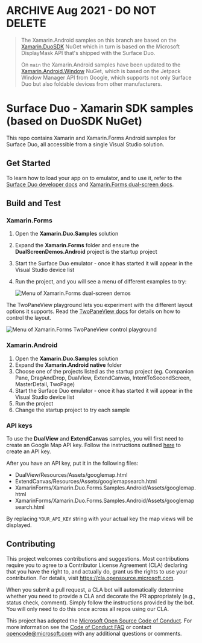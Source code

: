 # ARCHIVE Aug 2021 - DO NOT DELETE

> The Xamarin.Android samples on this branch are based on the [Xamarin.DuoSDK](https://www.nuget.org/packages/Xamarin.DuoSDK) NuGet which in turn is based on the Microsoft DisplayMask API that's shipped with the Surface Duo.
>
> On `main` the Xamarin.Android samples have been updated to the [Xamarin.Android.Window](https://www.nuget.org/packages/Xamarin.AndroidX.Window/) NuGet, which is based on the Jetpack Window Manager API from Google, which supports not only Surface Duo but also foldable devices from other manufacturers.

# Surface Duo - Xamarin SDK samples (based on DuoSDK NuGet)

This repo contains Xamarin and Xamarin.Forms Android samples for Surface Duo, all accessible from a single Visual Studio solution.

## Get Started

To learn how to load your app on to emulator, and to use it, refer to the [Surface Duo developer docs](https://docs.microsoft.com/dual-screen/xamarin) and [Xamarin.Forms dual-screen docs](https://docs.microsoft.com/xamarin/xamarin-forms/app-fundamentals/dual-screen/).

## Build and Test

### Xamarin.Forms

1. Open the **Xamarin.Duo.Samples** solution
2. Expand the **Xamarin.Forms** folder and ensure the **DualScreenDemos.Android** project is the startup project
3. Start the Surface Duo emulator - once it has started it will appear in the Visual Studio device list
4. Run the project, and you will see a menu of different examples to try:

    ![Menu of Xamarin.Forms dual-screen demos](Screenshots/xamarin-forms-menu.png)

The TwoPaneView playground lets you experiment with the different layout options it supports. Read the [TwoPaneView docs](https://docs.microsoft.com/dual-screen/xamarin/twopaneview) for details on how to control the layout.

![Menu of Xamarin.Forms TwoPaneView control playground](Screenshots/xamarin-forms-twopaneview.png)

### Xamarin.Android

1. Open the **Xamarin.Duo.Samples** solution
2. Expand the **Xamarin.Android native** folder 
3. Choose one of the projects listed as the startup project (eg. Companion Pane, DragAndDrop, DualView, ExtendCanvas, IntentToSecondScreen, MasterDetail, TwoPage)
4. Start the Surface Duo emulator - once it has started it will appear in the Visual Studio device list
5. Run the project
6. Change the startup project to try each sample

### API keys

To use the **DualView** and **ExtendCanvas** samples, you will first need to create an Google Map API key. Follow the instructions outlined [here](https://developers.google.com/maps/documentation/javascript/get-api-key) to create an API key.

After you have an API key, put it in the following files:

- DualView/Resources/Assets/googlemap.html
- ExtendCanvas/Resources/Assets/googlemapsearch.html
- XamarinForms/Xamarin.Duo.Forms.Samples.Android/Assets/googlemap.html
- XamarinForms/Xamarin.Duo.Forms.Samples.Android/Assets/googlemapsearch.html

By replacing `YOUR_API_KEY` string with your actual key the map views will be displayed.

## Contributing

This project welcomes contributions and suggestions.  Most contributions require you to agree to a
Contributor License Agreement (CLA) declaring that you have the right to, and actually do, grant us
the rights to use your contribution. For details, visit https://cla.opensource.microsoft.com.

When you submit a pull request, a CLA bot will automatically determine whether you need to provide
a CLA and decorate the PR appropriately (e.g., status check, comment). Simply follow the instructions
provided by the bot. You will only need to do this once across all repos using our CLA.

This project has adopted the [Microsoft Open Source Code of Conduct](https://opensource.microsoft.com/codeofconduct/).
For more information see the [Code of Conduct FAQ](https://opensource.microsoft.com/codeofconduct/faq/) or
contact [opencode@microsoft.com](mailto:opencode@microsoft.com) with any additional questions or comments.
